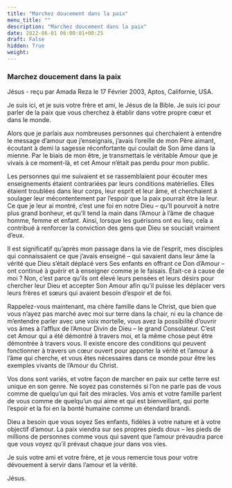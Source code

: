```yaml
---
title: "Marchez doucement dans la paix"
menu_title: ""
description: "Marchez doucement dans la paix"
date: 2022-06-01 06:00:01+00:25
draft: False
hidden: True
weight:
---
```

### Marchez doucement dans la paix

Jésus - reçu par Amada Reza le 17 Février 2003, Aptos, Californie, USA.

Je suis ici, et je suis votre frère et ami, le Jésus de la Bible. Je suis ici pour parler de la paix que vous cherchez à établir dans votre propre cœur et dans le monde.

Alors que je parlais aux nombreuses personnes qui cherchaient à entendre le message d’amour que j’enseignais, j’avais l’oreille de mon Père aimant, écoutant à demi la sagesse réconfortante qui coulait de Son âme dans la mienne. Par le biais de mon être, je transmettais le véritable Amour que je vivais à ce moment-là, et cet Amour n’était pas perdu pour mon public.

Les personnes qui me suivaient et se rassemblaient pour écouter mes enseignements étaient contrariées par leurs conditions matérielles. Elles étaient troublées dans leur corps, leur esprit et leur âme, et cherchaient à soulager leur mécontentement par l’espoir que la paix pourrait être la leur. Ce que je leur ai montré, c’est une foi en notre Dieu – qu’Il pourvoit à notre plus grand bonheur, et qu’Il tend la main dans l’Amour à l’âme de chaque homme, femme et enfant. Ainsi, lorsque les guérisons ont eu lieu, cela a contribué à renforcer la conviction des gens que Dieu se souciait vraiment d’eux.

Il est significatif qu’après mon passage dans la vie de l’esprit, mes disciples qui connaissaient ce que j’avais enseigné – qui savaient dans leur âme la vérité que Dieu s’était déplacé vers Ses enfants en offrant ce Don d’Amour – ont continué à guérir et à enseigner comme je le faisais. Était-ce à cause de moi ? Non, c’est parce qu’ils ont élevé leurs pensées et leurs désirs pour chercher leur Dieu et accepter Son Amour afin qu’il puisse les déplacer vers leurs frères et sœurs qui avaient besoin d’espoir et de foi.

Rappelez-vous maintenant, ma chère famille dans le Christ, que bien que vous n’ayez pas marché avec moi sur terre dans la chair, ni eu la chance de m’entendre parler avec une voix mortelle, vous avez la possibilité d’ouvrir vos âmes à l’afflux de l’Amour Divin de Dieu – le grand Consolateur. C’est cet Amour qui a été démontré à travers moi, et la même chose peut être démontrée à travers vous. Il existe encore des conditions qui peuvent fonctionner à travers un cœur ouvert pour apporter la vérité et l’amour à l’âme qui cherche, et vous êtes nécessaires dans ce monde pour être les exemples vivants de l’Amour du Christ.

Vos dons sont variés, et votre façon de marcher en paix sur cette terre est unique en son genre. Ne soyez pas consternés si l’on ne parle pas de vous comme de quelqu’un qui fait des miracles. Vos amis et votre famille parlent de vous comme de quelqu’un qui aime et qui est bienveillant, qui porte l’espoir et la foi en la bonté humaine comme un étendard brandi.

Dieu a besoin que vous soyez Ses enfants, fidèles à votre nature et à votre objectif d’amour. La paix viendra sur ses propres pieds doux – les pieds de millions de personnes comme vous qui savent que l’amour prévaudra parce que vous voyez qu’il prévaut chaque jour dans vos vies.

Je suis votre ami et votre frère, et je vous remercie tous pour votre dévouement à servir dans l’amour et la vérité.

Jésus.